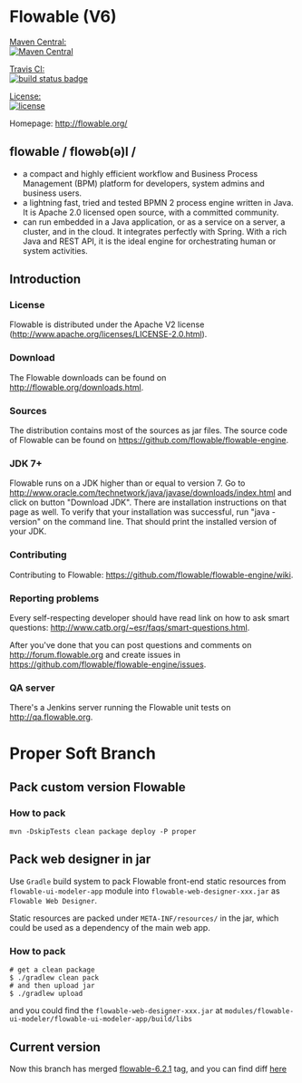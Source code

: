Flowable (V6)
=============

[Maven Central:  
    ![Maven Central](https://maven-badges.herokuapp.com/maven-central/org.flowable/flowable-engine/badge.svg)](https://maven-badges.herokuapp.com/maven-central/org.flowable/flowable-engine)

[Travis CI:  
	![build status badge](https://travis-ci.org/flowable/flowable-engine.svg?branch=master)](https://travis-ci.org/flowable/flowable-engine)

[License:  
	![license](https://img.shields.io/hexpm/l/plug.svg)](https://github.com/flowable/flowable-engine/blob/master/LICENSE)


Homepage: http://flowable.org/

## flowable / flowəb(ə)l /
* a compact and highly efficient workflow and Business Process Management (BPM) platform for developers, system admins and business users.
* a lightning fast, tried and tested BPMN 2 process engine written in Java.  It is Apache 2.0 licensed open source, with a committed community.
* can run embedded in a Java application, or as a service on a server, a cluster, and in the cloud.  It integrates perfectly with Spring.  With a rich Java and REST API, it is the ideal engine for orchestrating human or system activities.

## Introduction

### License

Flowable is distributed under the Apache V2 license (http://www.apache.org/licenses/LICENSE-2.0.html).

### Download

The Flowable downloads can be found on http://flowable.org/downloads.html.

### Sources

The distribution contains most of the sources as jar files. The source code of Flowable can be found on https://github.com/flowable/flowable-engine.

### JDK 7+

Flowable runs on a JDK higher than or equal to version 7. Go to http://www.oracle.com/technetwork/java/javase/downloads/index.html and click on button "Download JDK".  There are installation instructions on that page as well. To verify that your installation was successful, run "java -version" on the command line.  That should print the installed version of your JDK.

### Contributing

Contributing to Flowable: https://github.com/flowable/flowable-engine/wiki.

### Reporting problems

Every self-respecting developer should have read link on how to ask smart questions: http://www.catb.org/~esr/faqs/smart-questions.html.

After you've done that you can post questions and comments on http://forum.flowable.org and create issues in https://github.com/flowable/flowable-engine/issues.

### QA server

There's a Jenkins server running the Flowable unit tests on http://qa.flowable.org.


Proper Soft Branch
==================

Pack custom version Flowable
----------------------------

### How to pack

`mvn -DskipTests clean package deploy -P proper`

Pack web designer in jar
------------------------

Use `Gradle` build system to pack Flowable front-end static resources from `flowable-ui-modeler-app` module into `flowable-web-designer-xxx.jar` as `Flowable Web Designer`.

Static resources are packed under `META-INF/resources/` in the jar, which could be used as a dependency of the main web app.

### How to pack

    # get a clean package
    $ ./gradlew clean pack
    # and then upload jar
    $ ./gradlew upload

and you could find the `flowable-web-designer-xxx.jar` at `modules/flowable-ui-modeler/flowable-ui-modeler-app/build/libs`

Current version
---------------

Now this branch has merged [flowable-6.2.1](https://github.com/flowable/flowable-engine/tree/flowable-6.2.1) tag, and you can find diff [here](https://github.com/flowable/flowable-engine/compare/flowable-6.2.1...propersoft-cn:proper-6.2.1)
